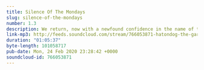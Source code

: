 ```yaml
---
title: Silence Of The Mondays
slug: silence-of-the-mondays
number: 1.3
description: We return, now with a newfound confidence in the name of the Podcast. John is ill, Philip is sad, John is also sad, and on top of that we had to read the Garfield comics from 2014, or else Philip will never get a Scottish Visa. In this episode we’re bringing you complaints about the Graphical Direction of Garfield and its bullshit apolitical stance. Also there’s...Philip’s Big Theory...and a discussion of the true nature of Jon, the man, the monster. In today’s Box O Fun, we talk about Garfield 2 A Tale of 2 Kitties. This may surprise you, but we didn’t like that either. We have...Philip’s Big Theory 2 This One’s About Garfield 2 A Tale of 2 Kitties...and a whole lot of talking about the flaws of this film, and how it could have been better. In particular, John highlights the one scene which could have saved it. Seriously though, don’t watch the film, not even for a joke. Please. Our Box O Fun for next week is Cats (2019).
link-mp3: http://feeds.soundcloud.com/stream/766053871-hatondog-the-garfiles-ep13-silence-of-the-mondays.mp3
duration: "01:05:37"
byte-length: 101058717
pub-date: Mon, 24 Feb 2020 23:28:42 +0000
soundcloud-id: 766053871
---
```


